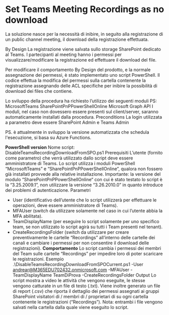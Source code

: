 # Set Teams Meeting Recordings as no download
La soluzione nasce per la necessità di inibire, in seguito alla registrazione di un public channel meeting, il download della registrazione effettuata.

By Design
La registrazione viene salvata sullo storage SharePoint dedicato al Teams.
I partecipanti al meeting hanno i permessi per visualizzare/modificare la registrazione ed effettuare il download del file.

Per modificare il comportamento By Design del prodotto, e la normale assegnazione dei permessi, è stato implementato uno script PowerShell.
Il codice effettua la modifica del permessi sulla cartella contenente la registrazione assegnando delle ACL specifiche per inibire la possibilità di download dei files che contiene.

Lo sviluppo della procedura ha richiesto l’utilizzo dei seguenti moduli PS:
MicrosoftTeams
SharePointPnPPowerShellOnline
Microsoft Graph API
I moduli, nel caso non dovessero essere presenti sul client/server, saranno automaticamente installati dalla procedura.
Preconditions
La login utilizzata a parametro deve essere SharePoint Admin e Teams Admin

PS. è attualmente in sviluppo la versione automatizzata che schedula l'esecuzione, si basa su Azure Functions.

**PowerShell version**
Nome script: DisableTeamsRecordingDownloadFromSPO.ps1
Prerequisiti
L’utente (fornito come parametro) che verrà utilizzato dallo script deve essere amministratore di Teams.
Lo script utilizza i moduli PowerShell “MicrosoftTeams” e “SharePointPnPPowerShellOnline”, qualora non fossero già installati provvede alla relative installazione. Importante: la versione del modulo “SharePointPnPPowerShellOnline“ con cui è stato testato lo script è la “3.25.2009.1”, non utilizzare la versione “3.26.2010.0” in quanto introduce dei problemi di autenticazione.
Parametri
- User (identificativo dell’utente che lo script utilizzerà per effettuare le operazioni, deve essere amministratore di Teams).
- MFAUser (switch da utilizzare solamente nel caso in cui l’utente abbia la MFA abilitata).
- TeamDisplayName (per eseguire lo script solamente per uno specifico team, se non utilizzato lo script agirà su tutti i Team presenti nel tenant).
- CreateRecordingsFolder (switch da utilizzare per creare preventivamente le cartelle “Recordings” all’interno delle cartelle dei canali e cambiare i permessi per non consentire il download delle registrazioni).
**Comportamento**
Lo script cambia i permessi dei membri del Team sulle cartelle “Recordings” per impedire loro di poter scaricare le registrazioni.
Esempio
.\DisableTeamsRecordingDownloadFromSPOCurrent.ps1 -User andrear@M365EDU702432.onmicrosoft.com -MFAUser -TeamDisplayName TeamDiProva -CreateRecordingsFolder
Output
Lo script mostra a video le attività che vengono eseguite, le stesse vengono catturate in un file di testo (.txt).
Viene inoltre generato un file di report (.csv) che riporta il dettaglio dei permessi assegnati ai gruppi SharePoint visitatori di / membri di / proprietari di su ogni cartella contenente le registrazioni (“Recordings”).
Nota: entrambi i file vengono salvati nella cartella dalla quale viene eseguito lo script.
